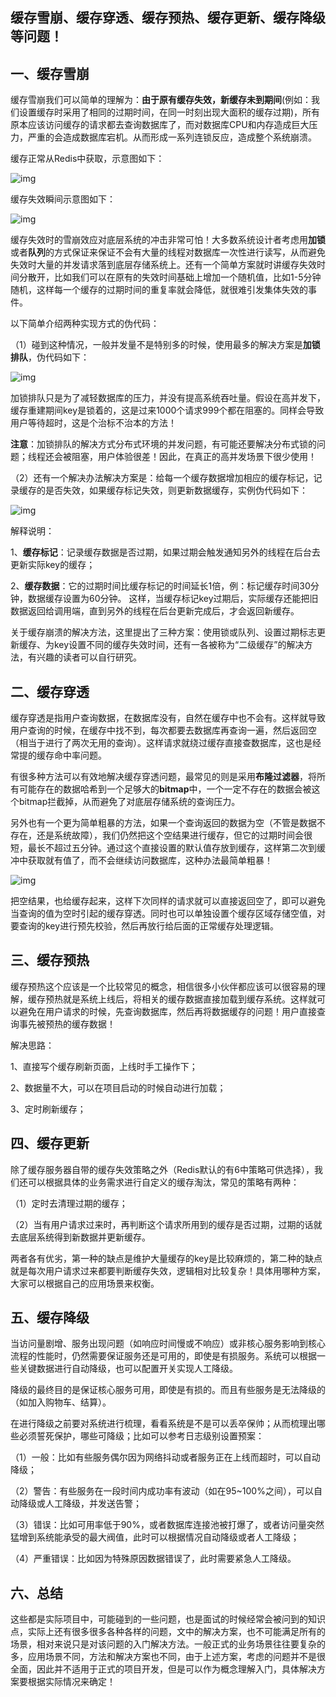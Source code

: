 ## 缓存雪崩、缓存穿透、缓存预热、缓存更新、缓存降级等问题！

## **一、缓存雪崩**

缓存雪崩我们可以简单的理解为：**由于原有缓存失效，新缓存未到期间**(例如：我们设置缓存时采用了相同的过期时间，在同一时刻出现大面积的缓存过期)，所有原本应该访问缓存的请求都去查询数据库了，而对数据库CPU和内存造成巨大压力，严重的会造成数据库宕机。从而形成一系列连锁反应，造成整个系统崩溃。

缓存正常从Redis中获取，示意图如下：

![img](https://mmbiz.qpic.cn/mmbiz_png/UtWdDgynLdbdd7ZwluGGtr02DobnuuAvibVFqeED38QV0Pn4tIFMicAm6Xn9sWyCDUYl4kqwp2dO6fYo3IFkgkEA/640?tp=webp&wxfrom=5&wx_lazy=1&wx_co=1)

缓存失效瞬间示意图如下：

![img](https://mmbiz.qpic.cn/mmbiz_png/UtWdDgynLdbdd7ZwluGGtr02DobnuuAvGNlfpUBUlHmfZ8PSSc6VSn4R1092daKbQc1ZGicUQ7mruJuKpt1989Q/640?tp=webp&wxfrom=5&wx_lazy=1&wx_co=1)

缓存失效时的雪崩效应对底层系统的冲击非常可怕！大多数系统设计者考虑用**加锁**或者**队列**的方式保证来保证不会有大量的线程对数据库一次性进行读写，从而避免失效时大量的并发请求落到底层存储系统上。还有一个简单方案就时讲缓存失效时间分散开，比如我们可以在原有的失效时间基础上增加一个随机值，比如1-5分钟随机，这样每一个缓存的过期时间的重复率就会降低，就很难引发集体失效的事件。

以下简单介绍两种实现方式的伪代码：

（1）碰到这种情况，一般并发量不是特别多的时候，使用最多的解决方案是**加锁排队**，伪代码如下：

![img](https://mmbiz.qpic.cn/mmbiz_png/UtWdDgynLdbdd7ZwluGGtr02DobnuuAvRQpgXFbvxOHHN0TPuAaUqWVOI9M7BTlkNUA4l4zsYqCkibL5JOXNib6w/640?tp=webp&wxfrom=5&wx_lazy=1&wx_co=1)

加锁排队只是为了减轻数据库的压力，并没有提高系统吞吐量。假设在高并发下，缓存重建期间key是锁着的，这是过来1000个请求999个都在阻塞的。同样会导致用户等待超时，这是个治标不治本的方法！

**注意**：加锁排队的解决方式分布式环境的并发问题，有可能还要解决分布式锁的问题；线程还会被阻塞，用户体验很差！因此，在真正的高并发场景下很少使用！

（2）还有一个解决办法解决方案是：给每一个缓存数据增加相应的缓存标记，记录缓存的是否失效，如果缓存标记失效，则更新数据缓存，实例伪代码如下：

![img](https://mmbiz.qpic.cn/mmbiz_png/UtWdDgynLdbdd7ZwluGGtr02DobnuuAv8nMzpgPTa9SpBSP76PF34l64LDNd5JYy4Uhklp2icT9tibHY8aiaWfD8Q/640?tp=webp&wxfrom=5&wx_lazy=1&wx_co=1)

解释说明：

1、**缓存标记**：记录缓存数据是否过期，如果过期会触发通知另外的线程在后台去更新实际key的缓存；

2、**缓存数据**：它的过期时间比缓存标记的时间延长1倍，例：标记缓存时间30分钟，数据缓存设置为60分钟。 这样，当缓存标记key过期后，实际缓存还能把旧数据返回给调用端，直到另外的线程在后台更新完成后，才会返回新缓存。

关于缓存崩溃的解决方法，这里提出了三种方案：使用锁或队列、设置过期标志更新缓存、为key设置不同的缓存失效时间，还有一各被称为“二级缓存”的解决方法，有兴趣的读者可以自行研究。

## **二、缓存穿透**

缓存穿透是指用户查询数据，在数据库没有，自然在缓存中也不会有。这样就导致用户查询的时候，在缓存中找不到，每次都要去数据库再查询一遍，然后返回空（相当于进行了两次无用的查询）。这样请求就绕过缓存直接查数据库，这也是经常提的缓存命中率问题。

有很多种方法可以有效地解决缓存穿透问题，最常见的则是采用**布隆过滤器**，将所有可能存在的数据哈希到一个足够大的**bitmap**中，一个一定不存在的数据会被这个bitmap拦截掉，从而避免了对底层存储系统的查询压力。

另外也有一个更为简单粗暴的方法，如果一个查询返回的数据为空（不管是数据不存在，还是系统故障），我们仍然把这个空结果进行缓存，但它的过期时间会很短，最长不超过五分钟。通过这个直接设置的默认值存放到缓存，这样第二次到缓冲中获取就有值了，而不会继续访问数据库，这种办法最简单粗暴！

![img](https://mmbiz.qpic.cn/mmbiz_png/UtWdDgynLdbdd7ZwluGGtr02DobnuuAvyoqLhkeKosRfac1ZYib9RSibqDIk9Cp8fzNUjElXRoomcsqos37VzrlA/640?tp=webp&wxfrom=5&wx_lazy=1&wx_co=1)

把空结果，也给缓存起来，这样下次同样的请求就可以直接返回空了，即可以避免当查询的值为空时引起的缓存穿透。同时也可以单独设置个缓存区域存储空值，对要查询的key进行预先校验，然后再放行给后面的正常缓存处理逻辑。

## **三、缓存预热**

缓存预热这个应该是一个比较常见的概念，相信很多小伙伴都应该可以很容易的理解，缓存预热就是系统上线后，将相关的缓存数据直接加载到缓存系统。这样就可以避免在用户请求的时候，先查询数据库，然后再将数据缓存的问题！用户直接查询事先被预热的缓存数据！

解决思路：

1、直接写个缓存刷新页面，上线时手工操作下；

2、数据量不大，可以在项目启动的时候自动进行加载；

3、定时刷新缓存；

## **四、缓存更新**

除了缓存服务器自带的缓存失效策略之外（Redis默认的有6中策略可供选择），我们还可以根据具体的业务需求进行自定义的缓存淘汰，常见的策略有两种：

（1）定时去清理过期的缓存；

（2）当有用户请求过来时，再判断这个请求所用到的缓存是否过期，过期的话就去底层系统得到新数据并更新缓存。

两者各有优劣，第一种的缺点是维护大量缓存的key是比较麻烦的，第二种的缺点就是每次用户请求过来都要判断缓存失效，逻辑相对比较复杂！具体用哪种方案，大家可以根据自己的应用场景来权衡。

## **五、缓存降级**

当访问量剧增、服务出现问题（如响应时间慢或不响应）或非核心服务影响到核心流程的性能时，仍然需要保证服务还是可用的，即使是有损服务。系统可以根据一些关键数据进行自动降级，也可以配置开关实现人工降级。

降级的最终目的是保证核心服务可用，即使是有损的。而且有些服务是无法降级的（如加入购物车、结算）。

在进行降级之前要对系统进行梳理，看看系统是不是可以丢卒保帅；从而梳理出哪些必须誓死保护，哪些可降级；比如可以参考日志级别设置预案：

（1）一般：比如有些服务偶尔因为网络抖动或者服务正在上线而超时，可以自动降级；

（2）警告：有些服务在一段时间内成功率有波动（如在95~100%之间），可以自动降级或人工降级，并发送告警；

（3）错误：比如可用率低于90%，或者数据库连接池被打爆了，或者访问量突然猛增到系统能承受的最大阀值，此时可以根据情况自动降级或者人工降级；

（4）严重错误：比如因为特殊原因数据错误了，此时需要紧急人工降级。

## **六、总结**

这些都是实际项目中，可能碰到的一些问题，也是面试的时候经常会被问到的知识点，实际上还有很多很多各种各样的问题，文中的解决方案，也不可能满足所有的场景，相对来说只是对该问题的入门解决方法。一般正式的业务场景往往要复杂的多，应用场景不同，方法和解决方案也不同，由于上述方案，考虑的问题并不是很全面，因此并不适用于正式的项目开发，但是可以作为概念理解入门，具体解决方案要根据实际情况来确定！